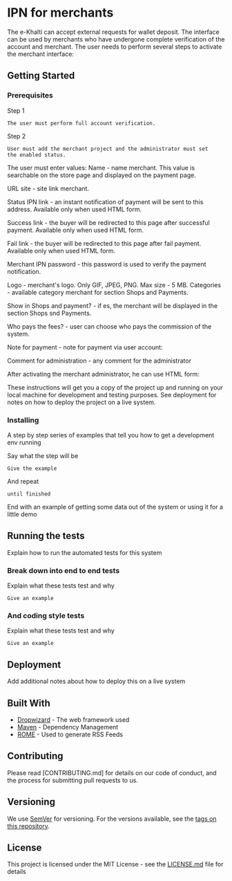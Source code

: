 # IPN for merchants

The e-Khalti can accept external requests for wallet deposit. The
interface can be used by merchants who have undergone complete
verification of the account and merchant. The user needs to perform
several steps to activate the merchant interface:

## Getting Started

### Prerequisites

Step 1

```
The user must perform full account verification.
```


Step 2
```
User must add the merchant project and the administrator must set
the enabled status.
```

The user must enter values:
Name - name merchant. This value is searchable on the store page
and displayed on the payment page.

URL site - site link merchant.

Status IPN link - an instant notification of payment will be sent to this
address. Available only when used HTML form.

Success link - the buyer will be redirected to this page after successful
payment. Available only when used HTML form.

Fail link - the buyer will be redirected to this page after fail payment.
Available only when used HTML form.

Merchant IPN password - this password is used to verify the payment
notification.

Logo - merchant's logo. Only GIF, JPEG, PNG. Max size - 5 MB.
Categories - available category merchant for section Shops and
Payments.

Show in Shops and payment? - if es, the merchant will be displayed in the
section Shops snd Payments.

Who pays the fees? - user can choose who pays the commission of the
system.

Note for payment - note for payment via user account:

Comment for administration - any comment for the administrator

After activating the merchant administrator, he can use HTML form:


These instructions will get you a copy of the project up and running on your local machine for development and testing purposes. See deployment for notes on how to deploy the project on a live system.



### Installing

A step by step series of examples that tell you how to get a development env running

Say what the step will be

```
Give the example
```

And repeat

```
until finished
```

End with an example of getting some data out of the system or using it for a little demo

## Running the tests

Explain how to run the automated tests for this system

### Break down into end to end tests

Explain what these tests test and why

```
Give an example
```

### And coding style tests

Explain what these tests test and why

```
Give an example
```

## Deployment

Add additional notes about how to deploy this on a live system

## Built With

* [Dropwizard](http://www.dropwizard.io/1.0.2/docs/) - The web framework used
* [Maven](https://maven.apache.org/) - Dependency Management
* [ROME](https://rometools.github.io/rome/) - Used to generate RSS Feeds

## Contributing

Please read [CONTRIBUTING.md] for details on our code of conduct, and the process for submitting pull requests to us.

## Versioning

We use [SemVer](http://semver.org/) for versioning. For the versions available, see the [tags on this repository](https://github.com/your/project/tags). 


## License

This project is licensed under the MIT License - see the [LICENSE.md](LICENSE.md) file for details



